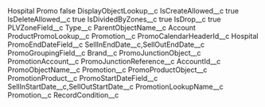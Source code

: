 <?xml version="1.0" encoding="UTF-8"?>
<CustomMetadata xmlns="http://soap.sforce.com/2006/04/metadata" xmlns:xsi="http://www.w3.org/2001/XMLSchema-instance" xmlns:xsd="http://www.w3.org/2001/XMLSchema">
    <label>Hospital Promo</label>
    <protected>false</protected>
    <values>
        <field>DisplayObjectLookup__c</field>
        <value xsi:nil="true"/>
    </values>
    <values>
        <field>IsCreateAllowed__c</field>
        <value xsi:type="xsd:boolean">true</value>
    </values>
    <values>
        <field>IsDeleteAllowed__c</field>
        <value xsi:type="xsd:boolean">true</value>
    </values>
    <values>
        <field>IsDividedByZones__c</field>
        <value xsi:type="xsd:boolean">true</value>
    </values>
    <values>
        <field>IsDrop__c</field>
        <value xsi:type="xsd:boolean">true</value>
    </values>
    <values>
        <field>PLVZoneField__c</field>
        <value xsi:type="xsd:string">Type__c</value>
    </values>
    <values>
        <field>ParentObjectName__c</field>
        <value xsi:type="xsd:string">Account</value>
    </values>
    <values>
        <field>ProductPromoLookup__c</field>
        <value xsi:type="xsd:string">Promotion__c</value>
    </values>
    <values>
        <field>PromoCalendarHeaderId__c</field>
        <value xsi:type="xsd:string">Hospital</value>
    </values>
    <values>
        <field>PromoEndDateField__c</field>
        <value xsi:type="xsd:string">SellInEndDate__c,SellOutEndDate__c</value>
    </values>
    <values>
        <field>PromoGroupingField__c</field>
        <value xsi:type="xsd:string">Brand__c</value>
    </values>
    <values>
        <field>PromoJunctionObject__c</field>
        <value xsi:type="xsd:string">PromotionAccount__c</value>
    </values>
    <values>
        <field>PromoJunctionReference__c</field>
        <value xsi:type="xsd:string">AccountId__c</value>
    </values>
    <values>
        <field>PromoObjectName__c</field>
        <value xsi:type="xsd:string">Promotion__c</value>
    </values>
    <values>
        <field>PromoProductObject__c</field>
        <value xsi:type="xsd:string">PromotionProduct__c</value>
    </values>
    <values>
        <field>PromoStartDateField__c</field>
        <value xsi:type="xsd:string">SellInStartDate__c,SellOutStartDate__c</value>
    </values>
    <values>
        <field>PromotionLookupName__c</field>
        <value xsi:type="xsd:string">Promotion__c</value>
    </values>
    <values>
        <field>RecordCondition__c</field>
        <value xsi:nil="true"/>
    </values>
</CustomMetadata>
